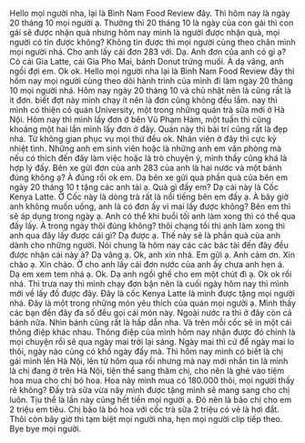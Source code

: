 Hello mọi người nha, lại là Bình Nam Food Review đây. Thì hôm nay là ngày 20 tháng 10 mọi người ạ. Thường thì 20 tháng 10 là ngày của con gái thì con gái sẽ được nhận quà nhưng hôm nay mình là người được nhận quà, mọi người có tin được không? Không tin được thì mọi người cùng theo chân mình mọi người nhá. Cho anh lấy cái đơn 283 với. Dạ. Anh đơn của anh có gì ạ? Có cái Gia Latte, cái Gia Pho Mai, bánh Donut trứng muối. À dạ vâng, anh ngồi đợi em. Ok ok. Hello mọi người nha lại là Bình Nam Food Review đây thì hôm nay mọi người cùng theo dõi hành trình của mình đi làm ngày 20 tháng 10 mọi người nhá. Hôm nay ngày 20 tháng 10 và chủ nhật nên là cũng rất là ít đơn. biết đợt này mình chạy ít nên là đơn cũng không đều lắm. nay thì mình có thiện có quán University, một trong những quán trà sữa mới ở Hà Nội. Hôm nay thì mình lấy đơn ở bên Vũ Phạm Hàm, một tuần thì cũng khoảng một hai lần mình lấy đơn ở đây. Quán này thì bài trí cũng rất là đẹp nhá. Từ không gian phục vụ mọi thứ đều ok. Nhân viên ở đây thì cực kỳ nhiệt tình. Những anh em sinh viên hoặc là những anh em văn phòng mà nếu có thích đến đây làm việc hoặc là trò chuyện ý, mình thấy cũng khá là hợp lý đấy. Bên xe gửi đơn của anh 283 của anh là hai nước và một bánh đúng không ạ? À đúng rồi ok em. Dạ bên xe gửi quà phần quà của bên em ngày 20 tháng 10 t tặng các anh tài ạ. Quà gì đấy em? Dạ cái này là Cốc Kenya Latte. Ờ Cốc này là dòng trà rất là nổi tiếng bên em đấy ạ. À bây giờ anh không muốn uống, anh là có đơn ấy vì mai lấy được không? Bên em thì sẽ áp dụng trong ngày ạ. Anh có thể khi buổi tối anh làm xong thì có thể qua đấy lấy. À trong ngày thôi đúng không? thôi chạng tối thì anh làm xong thì anh qua đây lấy được cái gì? Dạ được ạ. Thế này sẽ là phần quà của anh dành cho những người. Nói chung là hôm nay các các bác tài đến đây đều được nhận cái này à? Dạ vâng ạ. Ok, anh xin nhá. Em gửi ạ. Anh cảm ơn. Xin chào ạ. Xin chào. Ờ cho anh lấy cái đơn nước của anh ấy chưa anh hẹn á. Dạ em xem tem nhá ạ. Ok. Dạ anh ngồi ghế cho em một chút đi ạ. Ok ok rồi nhá. Thì trưa nay thì mình chạy đơn bận nên là cuối ngày hôm nay thì mình mới về lấy đồ được đây. Đây là cốc Kenya Latte là mình được tặng mọi người nhá. Đây là một trong những món yêu thích của quán mọi người ạ. Mình thấy các bạn đến đây đa số đều gọi cái món này. Ngoài nước ra thì ở đây còn cả bánh nữa. Nhìn bánh cũng rất là hấp dẫn nha. Và trên mỗi cốc sẽ in một cái thông điệp khác nhau. Thông điệp của mình hôm nay nhận được đó chính là mọi chuyện rồi sẽ qua ngày mai trời lại sáng. Ngày mai thì cứ để ngày mai lo thôi, ngày nào cũng có khổ ngày đấy mà. Thì hôm nay mình có biết là chị gái mình lên Hà Nội, lên từ hôm qua rồi nhưng mà nay mới nhắn tin là mình là chị đang ở trên Hà Nội, tiện thể sang thăm chị, cho nên là ghé vào tiệm hoa mua cho chị bó hoa. Hoa này mình mua có 180.000 thôi, mọi người thấy rẻ không? Đấy trà sữa vừa nãy mình được tặng mình sẽ mang sang cho chị luôn. Tịu thể là lần này cũng hết tiền mọi người ạ. Đỏ nên là bảo chị cho em 2 triệu em tiêu. Chị bảo là bó hoa với cốc trà sữa 2 triệu có vẻ là hơi đắt. Thôi còn bây giờ thì tạm biệt mọi người nha, hẹn mọi người clip tiếp theo. Bye bye mọi người.